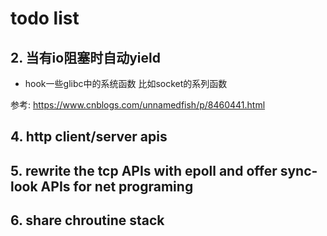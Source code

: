 # todo list


## 2. 当有io阻塞时自动yield

- hook一些glibc中的系统函数  比如socket的系列函数

参考: https://www.cnblogs.com/unnamedfish/p/8460441.html

## 4. http client/server apis

## 5. rewrite the tcp APIs with epoll and offer sync-look APIs for net programing

## 6. share chroutine stack